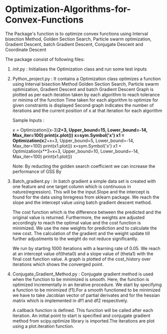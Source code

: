# Optimization-Algorithms-for-Convex-Functions
The Package's function is to optimize convex functions using Interval bisection Method,
Golden Section Search, Particle swarm optimization, Gradient Descent, batch Gradient
Descent, Conjugate Descent and Coordinate Descent

The package consist of following files:

1. _init_.py : Initialises the Optimization class and run some test inputs
2. Python_project.py : It contains a Optimization class optimizes a function using Interval bisection Method Golden Section Search, Particle swarm optimization,         Gradient Descent and batch Gradient Descent Graph is plotted as per each iteration taken by each algorithm to reach tolerance or minima of the function
    Time taken for each algorithm to optimize for given constraints is displayed
    Second graph indicates the number of iterations and the current position of x at that iteration for each algorithm
     
    Sample Inputs : 
    
    x = Optimization((x-3)**2+3, Upper_bound=15, Lower_bound=-14, Max_iter=100)
    print(x.plot())
    x=sym.Symbol('x')
    x1 = Optimization(x**2+x+3, Upper_bound=5, Lower_bound=-14, Max_iter=100)
    print(x1.plot())
    x=sym.Symbol('x')
    x1 = Optimization(x**3+x+3, Upper_bound=10, Lower_bound=-14, Max_iter=100)
    print(x1.plot())
    
    Note: By reducting the golden search coefficient we can increase the performance of GSS
    By 
3. Batch_gradient.py : In batch gradient a simple data set is created with one feature and one target column which is continuous in nature(regression). This will be    the input.Slope and the intercept is found for the data using linregress from sklearn package. We reach the slope and the intercept value using batch gradient      descent method.

   The cost function which is the difference between the predicted and the original value is returned. Furthermore, the weights are adjusted accordingly to reach      the optimal value and the cost function is minimized. We use the new weights for prediction and to calculate the new cost. The calculation of the gradient and      the weight update till further adjustments to the weight do not reduce significantly. 

   We run by starting 1000 iterations with a learning rate of 0.05. We reach at an intercept value of(theta0) and a slope value of (theta1) with the final cost        function value. 
   A graph is plotted of the cost_history over iterations which shows the converged point.

4. Conjugate_Gradient_Method.py : Conjugate gradient method is used when the function to be minimized is smooth. Here, the function is optimized incrementally in an    iterative procedure. We start by specifying a function to be minimized (f1).For a smooth functioned to be minimized we have to take Jacobian vector of partial      derivates and for the hessian matrix which is implemented in df1 and df2 respectively. 

   A callback function is defined. This function will be called after each iteration. 
   An initial point to start is specified and conjugate gradient method from scipy.optimize library is imported.The iterations are plot using a plot.iteration          function.
   


    
    
    
 
    
